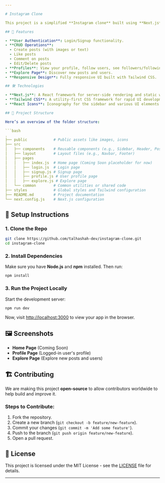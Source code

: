 ```yaml
---

# Instagram Clone

This project is a simplified **Instagram clone** built using **Next.js** and **Tailwind CSS**. It includes core features like user authentication, posting, liking, commenting, and more. Our goal is to recreate some of the essential functionality of Instagram and build a platform for users to interact with posts and profiles.

## 🚀 Features

- **User Authentication**: Login/Signup functionality.
- **CRUD Operations**:
  - Create posts (with images or text)
  - Like posts
  - Comment on posts
  - Edit/Delete posts
- **Profiles**: View your profile, follow users, see followers/following.
- **Explore Page**: Discover new posts and users.
- **Responsive Design**: Fully responsive UI built with Tailwind CSS.

## 🛠️ Technologies

- **Next.js**: A React framework for server-side rendering and static web applications.
- **Tailwind CSS**: A utility-first CSS framework for rapid UI development.
- **React Icons**: Iconography for the sidebar and various UI elements.

## 📁 Project Structure

Here’s an overview of the folder structure:

```bash
.
├── public            # Public assets like images, icons
├── src
│   ├── components    # Reusable components (e.g., Sidebar, Header, Post, etc.)
│   ├── layout        # Layout files (e.g., Navbar, Footer)
│   ├── pages
│   │   ├── index.js  # Home page (Coming Soon placeholder for now)
│   │   ├── login.js  # Login page
│   │   ├── signup.js # Signup page
│   │   ├── profile.js # User profile page
│   │   ├── explore.js # Explore page
│   └── common        # Common utilities or shared code
├── styles            # Global styles and Tailwind configuration
├── README.md         # Project documentation
└── next.config.js    # Next.js configuration
```

## 🔧 Setup Instructions

### 1. Clone the Repo

```bash
git clone https://github.com/talhashah-dev/instagram-clone.git
cd instagram-clone
```

### 2. Install Dependencies

Make sure you have **Node.js** and **npm** installed. Then run:

```bash
npm install
```

### 3. Run the Project Locally

Start the development server:

```bash
npm run dev
```

Now, visit [http://localhost:3000](http://localhost:3000) to view your app in the browser.

## 🖼️ Screenshots

- **Home Page** (Coming Soon)
- **Profile Page** (Logged-in user's profile)
- **Explore Page** (Explore new posts and users)

## 🏗️ Contributing

We are making this project **open-source** to allow contributors worldwide to help build and improve it.

### Steps to Contribute:
1. Fork the repository.
2. Create a new branch (`git checkout -b feature/new-feature`).
3. Commit your changes (`git commit -m 'Add some feature'`).
4. Push to the branch (`git push origin feature/new-feature`).
5. Open a pull request.

## 📄 License

This project is licensed under the MIT License - see the [LICENSE](LICENSE) file for details.

---
```


